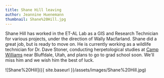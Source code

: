 ```yaml
---
title: Shane Hill leaving
author: Jeannine Huenemann
thumbnail: Shane%20Hill.jpg
---
```


Shane Hill has worked in the ET-AL Lab as a GIS and Research Technician for various projects, under the direction of Wally Macfarland. Shane did a great job, but is ready to move on. He is currently working as a wildlife technician for Dr. Dave Stoner, conducting herpetological studies at [Camp Williams](http://aec.army.mil/portals/3/newsroom/update/fall06/fall0614.html) near Bluffdale, Utah, and plans to go to grad school soon. We'll miss him and we wish him the best of luck.

![Shane%20Hill]({{ site.baseurl }}/assets/images/Shane%20Hill.jpg)
